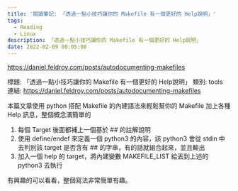 ```yaml
---
title: '閱讀筆記: 「透過一點小技巧讓你的 Makefile 有一個更好的 Help說明」'
tags:
  - Reading
  - Linux
description: 「透過一點小技巧讓你的 Makefile 有一個更好的 Help說明」
date: 2022-02-09 00:05:08
---
```


https://daniel.feldroy.com/posts/autodocumenting-makefiles

標題: 「透過一點小技巧讓你的 Makefile 有一個更好的 Help說明」
類別: tools
連結: https://daniel.feldroy.com/posts/autodocumenting-makefiles

本篇文章使用 python 搭配 Makefile 的內建語法來輕鬆幫你的 Makefile 加上各種 Help 訊息，整個概念滿簡單的
1. 每個 Target 後面都補上一個基於 ## 的註解說明
2. 使用 define/endef 來定義一個 python3 的內容，該 python3 會從 stdin 中去判別該 target 是否含有 ## 的字串，有的話就組合起來，並且輸出
3. 加入一個 help 的 target，將內建變數 MAKEFILE_LIST 給丟到上述的 python3 去執行

有興趣的可以看看，整個寫法非常簡單有趣。

